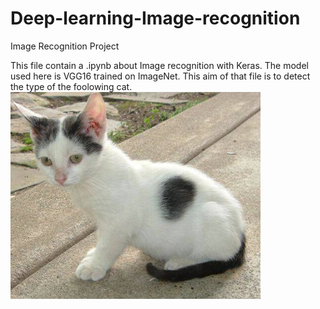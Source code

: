 # Deep-learning-Image-recognition
Image Recognition Project


This file contain a .ipynb about Image recognition with Keras. The model used here is VGG16 trained on ImageNet.
This aim of that file is to detect the type of the foolowing cat.
<img src="cat.3.jpg" width = "400">
